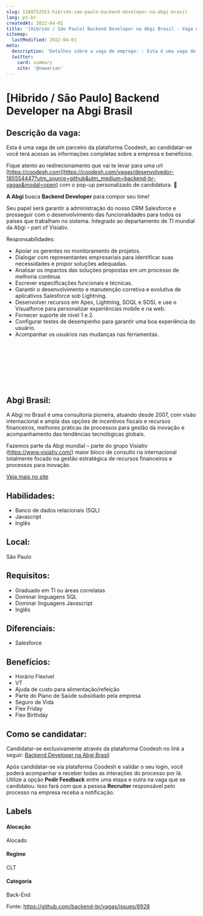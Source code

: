 ```yaml
---
slug: 1189752551-hibrido-sao-paulo-backend-developer-na-abgi-brasil
lang: pt-br
createdAt: 2022-04-01
title: '[Hibrido / São Paulo] Backend Developer na Abgi Brasil - Vaga de Emprego'
sitemap:
  lastModified: 2022-04-01
meta:
  description: 'Detalhes sobre a vaga de emprego: : Esta é uma vaga de um parceiro da plataforma Coodesh, ao candidatar-se você terá acesso as informações completas sobre a empresa e benefícios.  Fique atento ao redirecionamento que vai te levar para uma url [https://coodesh.com](https://coodesh.com/vagas/desenvolvedor-185554447?utm_source=github&utm_medium=backend-br-vagas&modal=open) com o pop-up personalizado de candidatura. 👋 <p><strong>A Abgi</strong> busca <strong>Backend Developer</strong> para compor seu time!</p> <p>Seu papel será garantir a administração do nosso CRM Salesforce e prosseguir com o desenvolvimento das funcionalidades para todos os países que trabalham no sistema. Integrado ao departamento de TI mundial da Abgi – part of Visiativ.</p> <p>Responsabilidades:</p> <ul> <li>Apoiar os gerentes no monitoramento de projetos.</li> <li>Dialogar com representantes empresariais para identificar suas necessidades e propor soluções adequadas.</li> <li>Analisar os impactos das soluções propostas em um processo de melhoria contínua.</li> <li>Escrever especificações funcionais e técnicas.</li> <li>Garantir o desenvolvimento e manutenção corretiva e evolutiva de aplicativos Salesforce sob Lightning.</li> <li>Desenvolver recursos em Apex, Lightning, SOQL e SOSL e use o Visualforce para personalizar experiências mobile e na web.</li> <li>Fornecer suporte de nível 1 e 2.</li> <li>Configurar testes de desempenho para garantir uma boa experiência do usuário.</li> <li>Acompanhar os usuários nas mudanças nas ferramentas.</li> </ul> <p>&nbsp;</p> <p></p> <p>&nbsp;</p> <p></p> <p>&nbsp;</p> <p></p> <p>&nbsp;</p> <p></p> <p></p> <p></p> <p></p>'
  twitter:
    card: summary
    site: '@nawarian'
---
```


# [Hibrido / São Paulo] Backend Developer na Abgi Brasil

## Descrição da vaga: 
Esta é uma vaga de um parceiro da plataforma Coodesh, ao candidatar-se você terá acesso as informações completas sobre a empresa e benefícios.


Fique atento ao redirecionamento que vai te levar para uma url [https://coodesh.com](https://coodesh.com/vagas/desenvolvedor-185554447?utm_source=github&utm_medium=backend-br-vagas&modal=open) com o pop-up personalizado de candidatura. 👋
<p><strong>A Abgi</strong> busca <strong>Backend Developer</strong> para compor seu time!</p>
<p>Seu papel será garantir a administração do nosso CRM Salesforce e prosseguir com o desenvolvimento das funcionalidades para todos os países que trabalham no sistema. Integrado ao departamento de TI mundial da Abgi – part of Visiativ.</p>
<p>Responsabilidades:</p>
<ul>
<li>Apoiar os gerentes no monitoramento de projetos.</li>
<li>Dialogar com representantes empresariais para identificar suas necessidades e propor soluções adequadas.</li>
<li>Analisar os impactos das soluções propostas em um processo de melhoria contínua.</li>
<li>Escrever especificações funcionais e técnicas.</li>
<li>Garantir o desenvolvimento e manutenção corretiva e evolutiva de aplicativos Salesforce sob Lightning.</li>
<li>Desenvolver recursos em Apex, Lightning, SOQL e SOSL e use o Visualforce para personalizar experiências mobile e na web.</li>
<li>Fornecer suporte de nível 1 e 2.</li>
<li>Configurar testes de desempenho para garantir uma boa experiência do usuário.</li>
<li>Acompanhar os usuários nas mudanças nas ferramentas.</li>
</ul>
<p>&nbsp;</p>
<p></p>
<p>&nbsp;</p>
<p></p>
<p>&nbsp;</p>
<p></p>
<p>&nbsp;</p>
<p></p>
<p></p>
<p></p>
<p></p>

## Abgi Brasil: 
 <p>A Abgi no Brasil é uma consultoria pioneira, atuando desde 2007, com visão internacional e ampla das opções de incentivos fiscais e recursos financeiros, melhores práticas de processos para gestão da inovação e acompanhamento das tendências tecnológicas globais.</p>
<p>Fazemos parte da Abgi mundial – parte do grupo Visiativ (<a href="https://www.visiativ.com/" target="_blank">https://www.visiativ.com/</a>) maior bloco de consulto ria internacional totalmente focado na gestão estratégica de recursos financeiros e processos para inovação.</p><a href='https://coodesh.com/empresas/abgi-brasil'>Veja mais no site</a>

 ## Habilidades: 
 - Banco de dados relacionais (SQL) 
- Javascript 
- Inglês
## Local: 
 São Paulo
## Requisitos: 
 - Graduado em TI ou áreas correlatas 
- Dominar linguagens SQL 
- Dominar linguagens Javascript 
- Inglês
## Diferenciais: 
 - Salesforce
## Benefícios: 
 - Horário Flexível 
- VT 
- Ajuda de custo para alimentação/refeição 
- Parte do Plano de Saúde subsidiado pela empresa 
- Seguro de Vida 
- Flex Friday 
- Flex Birthday
## Como se candidatar:
Candidatar-se exclusivamente através da plataforma Coodesh no link a seguir: [Backend Developer na Abgi Brasil](https://coodesh.com/vagas/desenvolvedor-185554447?utm_source=github&utm_medium=backend-br-vagas&modal=open)


Após candidatar-se via plataforma Coodesh e validar o seu login, você poderá acompanhar e receber todas as interações do processo por lá. Utilize a opção **Pedir Feedback** entre uma etapa e outra na vaga que se candidatou. Isso fará com que a pessoa **Recruiter** responsável pelo processo na empresa receba a notificação.
## Labels
#### Alocação
Alocado
#### Regime
CLT
#### Categoria
Back-End

Fonte: https://github.com/backend-br/vagas/issues/8928